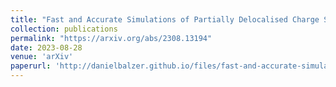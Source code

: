 ```yaml
---
title: "Fast and Accurate Simulations of Partially Delocalised Charge Separation in Organic Semiconductors"
collection: publications
permalink: "https://arxiv.org/abs/2308.13194"
date: 2023-08-28
venue: 'arXiv'
paperurl: 'http://danielbalzer.github.io/files/fast-and-accurate-simulations-of-partially-delocalised-charge-separation-in-organic-semiconductors.pdf'
---
```

